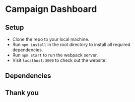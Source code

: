 # Campaign Dashboard

## Setup

- Clone the repo to your local machine.
- Run `npm install` in the root directory to install all required dependencies. 
- Run `npm start` to run the webpack server. 
- Visit `localhost:3000` to check out the website!

## Dependencies

## Thank you
